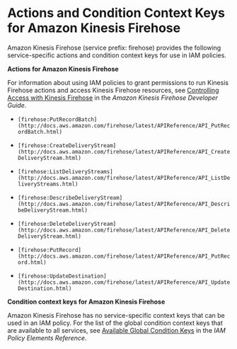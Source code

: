 # Actions and Condition Context Keys for Amazon Kinesis Firehose<a name="list_firehose"></a>

Amazon Kinesis Firehose \(service prefix: firehose\) provides the following service\-specific actions and condition context keys for use in IAM policies\.

**Actions for Amazon Kinesis Firehose**

For information about using IAM policies to grant permissions to run Kinesis Firehose actions and access Kinesis Firehose resources, see [Controlling Access with Kinesis Firehose](http://docs.aws.amazon.com/firehose/latest/dev/controlling-access.html) in the *Amazon Kinesis Firehose Developer Guide*\.

+ `[firehose:PutRecordBatch](http://docs.aws.amazon.com/firehose/latest/APIReference/API_PutRecordBatch.html)`

+ `[firehose:CreateDeliveryStream](http://docs.aws.amazon.com/firehose/latest/APIReference/API_CreateDeliveryStream.html)`

+ `[firehose:ListDeliveryStreams](http://docs.aws.amazon.com/firehose/latest/APIReference/API_ListDeliveryStreams.html)`

+ `[firehose:DescribeDeliveryStream](http://docs.aws.amazon.com/firehose/latest/APIReference/API_DescribeDeliveryStream.html)`

+ `[firehose:DeleteDeliveryStream](http://docs.aws.amazon.com/firehose/latest/APIReference/API_DeleteDeliveryStream.html)`

+ `[firehose:PutRecord](http://docs.aws.amazon.com/firehose/latest/APIReference/API_PutRecord.html)`

+ `[firehose:UpdateDestination](http://docs.aws.amazon.com/firehose/latest/APIReference/API_UpdateDestination.html)`

**Condition context keys for Amazon Kinesis Firehose**

Amazon Kinesis Firehose has no service\-specific context keys that can be used in an IAM policy\. For the list of the global condition context keys that are available to all services, see [Available Global Condition Keys](reference_policies_condition-keys.md#AvailableKeys) in the *IAM Policy Elements Reference*\.